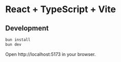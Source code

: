 # React + TypeScript + Vite

## Development

```bash
bun install
bun dev
```

Open http://localhost:5173 in your browser.